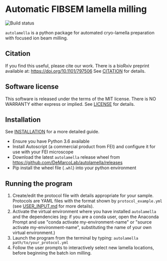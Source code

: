 # Automatic FIBSEM lamella milling

![Build status](https://ci.appveyor.com/api/projects/status/x1drgqi4528q2yg9/branch/master?svg=true)

`autolamella` is a python package for automated cryo-lamella preparation
with focused ion beam milling.

## Citation
If you find this useful, please cite our work.
There is a bioRxiv preprint available at: https://doi.org/10.1101/797506
See [CITATION](CITATION.md) for details.

## Software license
This software is released under the terms of the MIT license.
There is NO WARRANTY either express or implied.
See [LICENSE](LICENSE) for details.

## Installation
See [INSTALLATION](INSTALLATION.md) for a more detailed guide.

* Ensure you have Python 3.6 available
* Install Autoscript (a commercial product from FEI)
and configure it for use with your FEI microscope
* Download the latest `autolamella` release wheel from https://github.com/DeMarcoLab/autolamella/releases
* Pip install the wheel file (`.whl`) into your python environment

## Running the program
1. Create/edit the protocol file with details appropriate for your sample.
Protocols are YAML files with the format shown by `protocol_example.yml`
(see [USER_INPUT.md](USER_INPUT.md) for more details).
2. Activate the virtual environment where you have installed `autolamella` and
the dependencies (eg: if you are a conda user, open the Anaconda Prompt and
use "conda activate my-environment-name" or
"source activate my-environment-name", substituting the name of your own
virtual environment.)
3. Launch the program from the terminal by typing:
`autolamella path/to/your_protocol.yml`
4. Follow the user prompts to interactively select new lamella locations,
before beginning the batch ion milling.
